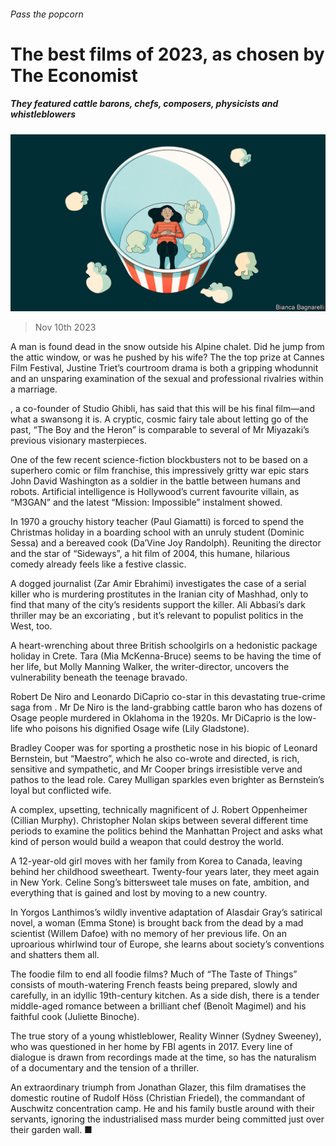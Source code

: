 ###### Pass the popcorn

# The best films of 2023, as chosen by The Economist 

##### They featured cattle barons, chefs, composers, physicists and whistleblowers 

![image](images/20231118_BKD002.jpg) 

> Nov 10th 2023 


A man is found dead in the snow outside his Alpine chalet. Did he jump from the attic window, or was he pushed by his wife? The the top prize at Cannes Film Festival, Justine Triet’s courtroom drama is both a gripping whodunnit and an unsparing examination of the sexual and professional rivalries within a marriage.


, a co-founder of Studio Ghibli, has said that this will be his final film—and what a swansong it is. A cryptic, cosmic fairy tale about letting go of the past, “The Boy and the Heron” is comparable to several of Mr Miyazaki’s previous visionary masterpieces.


One of the few recent science-fiction blockbusters not to be based on a superhero comic or film franchise, this impressively gritty war epic stars John David Washington as a soldier in the battle between humans and robots. Artificial intelligence is Hollywood’s current favourite villain, as “M3GAN” and the latest “Mission: Impossible” instalment showed.


In 1970 a grouchy history teacher (Paul Giamatti) is forced to spend the Christmas holiday in a boarding school with an unruly student (Dominic Sessa) and a bereaved cook (Da’Vine Joy Randolph). Reuniting the director and the star of “Sideways”, a hit film of 2004, this humane, hilarious comedy already feels like a festive classic.


A dogged journalist (Zar Amir Ebrahimi) investigates the case of a serial killer who is murdering prostitutes in the Iranian city of Mashhad, only to find that many of the city’s residents support the killer. Ali Abbasi’s dark thriller may be an excoriating , but it’s relevant to populist politics in the West, too.


A heart-wrenching  about three British schoolgirls on a hedonistic package holiday in Crete. Tara (Mia McKenna-Bruce) seems to be having the time of her life, but Molly Manning Walker, the writer-director, uncovers the vulnerability beneath the teenage bravado.


Robert De Niro and Leonardo DiCaprio co-star in this devastating true-crime saga from . Mr De Niro is the land-grabbing cattle baron who has dozens of Osage people murdered in Oklahoma in the 1920s. Mr DiCaprio is the low-life who poisons his dignified Osage wife (Lily Gladstone).


Bradley Cooper was  for sporting a prosthetic nose in his biopic of Leonard Bernstein, but “Maestro”, which he also co-wrote and directed, is rich, sensitive and sympathetic, and Mr Cooper brings irresistible verve and pathos to the lead role. Carey Mulligan sparkles even brighter as Bernstein’s loyal but conflicted wife.


A complex, upsetting, technically magnificent  of J. Robert Oppenheimer (Cillian Murphy). Christopher Nolan skips between several different time periods to examine the politics behind the Manhattan Project and asks what kind of person would build a weapon that could destroy the world.


A 12-year-old girl moves with her family from Korea to Canada, leaving behind her childhood sweetheart. Twenty-four years later, they meet again in New York. Celine Song’s bittersweet tale muses on fate, ambition, and everything that is gained and lost by moving to a new country. 


In Yorgos Lanthimos’s wildly inventive adaptation of Alasdair Gray’s satirical novel, a woman (Emma Stone) is brought back from the dead by a mad scientist (Willem Dafoe) with no memory of her previous life. On an uproarious whirlwind tour of  Europe, she learns about society’s conventions and shatters them all.


The foodie film to end all foodie films? Much of “The Taste of Things” consists of mouth-watering French feasts being prepared, slowly and carefully, in an idyllic 19th-century kitchen. As a side dish, there is a tender middle-aged romance between a brilliant chef (Benoît Magimel) and his faithful cook (Juliette Binoche).


The true story of a young whistleblower, Reality Winner (Sydney Sweeney), who was questioned in her home by FBI agents in 2017. Every line of dialogue is drawn from recordings made at the time, so  has the naturalism of a documentary and the tension of a thriller. 


An extraordinary triumph from Jonathan Glazer, this film dramatises the domestic routine of Rudolf Höss (Christian Friedel), the commandant of Auschwitz concentration camp. He and his family bustle around with their servants, ignoring the industrialised mass murder being committed just over their garden wall. ■


